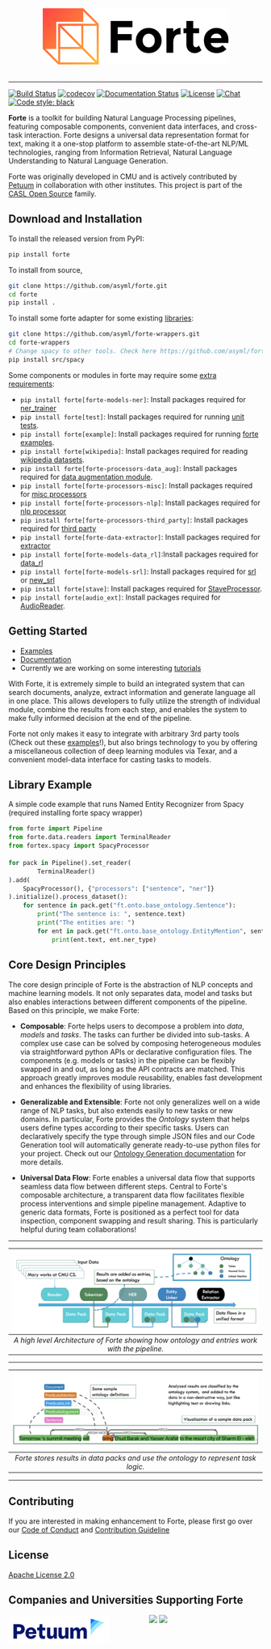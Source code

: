 <div align="center">
   <img src="https://raw.githubusercontent.com/asyml/forte/master/docs/_static/img/logo_h.png"><br><br>
</div>

-----------------

[![Build Status](https://github.com/asyml/forte/actions/workflows/main.yml/badge.svg)](https://github.com/asyml/forte/actions/workflows/main.yml)
[![codecov](https://codecov.io/gh/asyml/forte/branch/master/graph/badge.svg)](https://codecov.io/gh/asyml/forte)
[![Documentation Status](https://readthedocs.org/projects/asyml-forte/badge/?version=latest)](https://asyml-forte.readthedocs.io/en/latest/?badge=latest)
[![License](https://img.shields.io/badge/license-Apache%202.0-blue.svg)](https://github.com/asyml/forte/blob/master/LICENSE)
[![Chat](http://img.shields.io/badge/gitter.im-asyml/forte-blue.svg)](https://gitter.im/asyml/community)
[![Code style: black](https://img.shields.io/badge/code%20style-black-000000.svg)](https://github.com/psf/black)

**Forte** is a toolkit for building Natural Language Processing pipelines, featuring
composable components, convenient data interfaces, and cross-task interaction. Forte designs
a universal data representation format for text, making it a
one-stop platform to assemble state-of-the-art NLP/ML technologies, ranging
from Information Retrieval, Natural Language Understanding to Natural Language Generation.

Forte was originally developed in CMU and is actively contributed
by [Petuum](https://petuum.com/)
in collaboration with other institutes. This project is part of
the [CASL Open Source](http://casl-project.ai/) family.

## Download and Installation

To install the released version from PyPI:

```bash
pip install forte
```

To install from source,

```bash
git clone https://github.com/asyml/forte.git
cd forte
pip install .
```

To install some forte adapter for some
existing [libraries](https://github.com/asyml/forte-wrappers#libraries-and-tools-supported):

```bash
git clone https://github.com/asyml/forte-wrappers.git
cd forte-wrappers
# Change spacy to other tools. Check here https://github.com/asyml/forte-wrappers#libraries-and-tools-supported for available tools.
pip install src/spacy
```

Some components or modules in forte may require some [extra requirements](https://github.com/asyml/forte/blob/master/setup.py#L45):

* `pip install forte[forte-models-ner]`: Install packages required for [ner_trainer](https://github.com/asyml/forte/blob/master/forte/trainer/ner_trainer.py)
* `pip install forte[test]`: Install packages required for running [unit tests](https://github.com/asyml/forte/tree/master/tests).
* `pip install forte[example]`: Install packages required for running [forte examples](https://github.com/asyml/forte/tree/master/examples).
* `pip install forte[wikipedia]`: Install packages required for reading [wikipedia datasets](https://github.com/asyml/forte/tree/master/forte/datasets/wikipedia).
* `pip install forte[forte-processors-data_aug]`: Install packages required for [data augmentation module](https://github.com/asyml/forte/tree/master/forte/processors/data_augment).
* `pip install forte[forte-processors-misc]`: Install packages required for [misc processors](https://github.com/asyml/forte/tree/master/forte/processors/misc)
* `pip install forte[forte-processors-nlp]`: Install packages required for [nlp processor](https://github.com/asyml/forte/tree/master/forte/processors/nlp)
* `pip install forte[forte-processors-third_party]`: Install packages required for [third party](https://github.com/asyml/forte/tree/master/forte/processors/third_party)
* `pip install forte[forte-data-extractor]`: Install packages required for [extractor](https://github.com/asyml/forte/blob/master/forte/data/extractors)
* `pip install forte[forte-models-data_rl]`:Install packages required for [data_rl](https://github.com/asyml/forte/tree/master/forte/models/da_rl)
* `pip install forte[forte-models-srl]`: Install packages required for [srl](https://github.com/asyml/forte/tree/master/forte/models/srl) or [new_srl](https://github.com/asyml/forte/tree/master/forte/models/srl_new)
* `pip install forte[stave]`: Install packages required for [StaveProcessor](https://github.com/asyml/forte/blob/master/forte/processors/stave/stave_processor.py).
* `pip install forte[audio_ext]`: Install packages required for [AudioReader](https://github.com/asyml/forte/blob/master/forte/data/readers/audio_reader.py).

## Getting Started

* [Examples](./examples)
* [Documentation](https://asyml-forte.readthedocs.io/)
* Currently we are working on some
  interesting [tutorials](https://github.com/asyml/forte/wiki)


With Forte, it is extremely simple to build an integrated system that can search
documents, analyze, extract information and generate language all in one place.
This allows developers to fully utilize the strength of individual module,
combine the results from each step, and enables the system to make fully
informed decision at the end of the pipeline.

Forte not only makes it easy to integrate with arbitrary 3rd party tools (Check
out these [examples](./examples)!), but also brings technology to you by
offering a miscellaneous collection of deep learning modules via Texar, and a
convenient model-data interface for casting tasks to models.

## Library Example

A simple code example that runs Named Entity Recognizer from Spacy (required
installing forte spacy wrapper)

```python
from forte import Pipeline
from forte.data.readers import TerminalReader
from fortex.spacy import SpacyProcessor

for pack in Pipeline().set_reader(
        TerminalReader()
).add(
    SpacyProcessor(), {"processors": ["sentence", "ner"]}
).initialize().process_dataset():
    for sentence in pack.get("ft.onto.base_ontology.Sentence"):
        print("The sentence is: ", sentence.text)
        print("The entities are: ")
        for ent in pack.get("ft.onto.base_ontology.EntityMention", sentence):
            print(ent.text, ent.ner_type)

```


## Core Design Principles

The core design principle of Forte is the abstraction of NLP concepts and
machine learning models. It not only separates data, model and tasks but also
enables interactions between different components of the pipeline. Based on this
principle, we make Forte:

* **Composable**: Forte helps users to decompose a problem into *data*, *models*
  and *tasks*. The tasks can further be divided into sub-tasks. A complex use
  case can be solved by composing heterogeneous modules via straightforward
  python APIs or declarative configuration files. The components (e.g. models or
  tasks) in the pipeline can be flexibly swapped in and out, as long as the API
  contracts are matched. This approach greatly improves module reusability,
  enables fast development and enhances the flexibility of using libraries.

* **Generalizable and Extensible**: Forte not only generalizes well on a wide
  range of NLP tasks, but also extends easily to new tasks or new domains. In
  particular, Forte provides the *Ontology* system that helps users define types
  according to their specific tasks. Users can declaratively specify the type
  through simple JSON files and our Code Generation tool will automatically
  generate ready-to-use python files for your project. Check out our
  [Ontology Generation documentation](./docs/ontology_generation.md) for more
  details.

* **Universal Data Flow**: Forte enables a universal data flow that supports
  seamless data flow between different steps. Central to Forte's composable
  architecture, a transparent data flow facilitates flexible process
  interventions and simple pipeline management. Adaptive to generic data
  formats, Forte is positioned as a perfect tool for data inspection, component
  swapping and result sharing. This is particularly helpful during team
  collaborations!

-----------------
| ![forte_arch.jpg](https://raw.githubusercontent.com/asyml/forte/master/docs/_static/img/forte_arch.png) |
|:--:|
| *A high level Architecture of Forte showing how ontology and entries work with the pipeline.* |
-----------------
| ![forte_results.jpg](https://raw.githubusercontent.com/asyml/forte/master/docs/_static/img/forte_results.png) |
|:--:|
|*Forte stores results in data packs and use the ontology to represent task logic.* |
-----------------


## Contributing

If you are interested in making enhancement to Forte, please first go over
our [Code of Conduct](https://github.com/asyml/forte/blob/master/CODE_OF_CONDUCT.md)
and [Contribution Guideline](https://github.com/asyml/forte/blob/master/CONTRIBUTING.md)

## License

[Apache License 2.0](./LICENSE)

## Companies and Universities Supporting Forte

<p float="left">
   <img src="https://raw.githubusercontent.com/asyml/forte/master/docs/_static/img/Petuum.png" width="200" align="top">
   &nbsp;&nbsp;&nbsp;&nbsp;&nbsp;&nbsp;&nbsp;&nbsp;&nbsp;&nbsp;&nbsp;&nbsp;&nbsp;&nbsp;&nbsp;&nbsp;&nbsp;&nbsp;
   <img src="https://asyml.io/assets/institutions/cmu.png", width="200" align="top">
   <img src="https://www.ucsd.edu/_resources/img/logo_UCSD.png" width="200" align="top">
</p>
